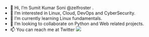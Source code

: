 - 👋 Hi, I’m Sumit Kumar Soni @zelfroster .
- 👀 I’m interested in Linux, Cloud, DevOps and CyberSecurity.
- 🌱 I’m currently learning Linux fundamentals.
- 💞️ I’m looking to collaborate on Python and Web related projects.
- 📫 You can reach me at Twitter [![](https://img.shields.io/badge/-@__ediri-%231DA1F2?style=for-the-badge&logo=twitter&logoColor=ffffff)](https://twitter.com/zelfroster)

<!---
sumit-kumar-soni/sumit-kumar-soni is a ✨ special ✨ repository because its `README.md` (this file) appears on your GitHub profile.
You can click the Preview link to take a look at your changes.
--->
